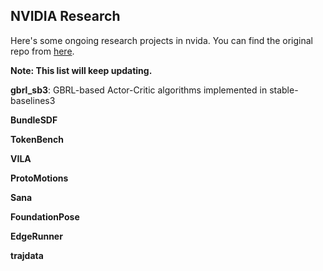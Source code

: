 ## NVIDIA Research

Here's some ongoing research projects in nvida. You can find the original repo from [here](https://github.com/NVlabs).


**Note: This list will keep updating.**


**gbrl_sb3**: GBRL-based Actor-Critic algorithms implemented in stable-baselines3


**BundleSDF**


**TokenBench**


**VILA**


**ProtoMotions**


**Sana**


**FoundationPose**



**EdgeRunner** 


**trajdata**
